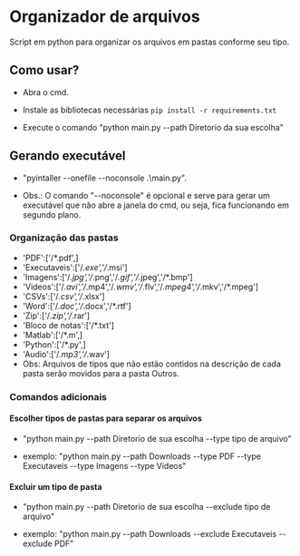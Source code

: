 # Organizador de arquivos

 
Script em python para organizar os arquivos em pastas conforme seu tipo.


## Como usar?

- Abra o cmd.

- Instale as bibliotecas necessárias `pip install -r requirements.txt`

- Execute o comando "python main.py --path Diretorio da sua escolha"


## Gerando executável

- "pyintaller --onefile --noconsole .\main.py".

- Obs.: O comando "--noconsole" é opcional e serve para gerar um executável que não abre a janela do cmd, ou seja, fica funcionando em segundo plano.


### Organização das pastas

- 'PDF':['/*.pdf',]
- 'Executaveis':['/*.exe','/*.msi']
- 'Imagens':['/*.jpg','/*.png','/*.gif','/*.jpeg','/*.bmp']
- 'Videos':['/*.avi','/*.mp4','/*.wmv','/*.flv','/*.mpeg4','/*.mkv','/*.mpeg']
- 'CSVs':['/*.csv','/*.xlsx']
- 'Word':['/*.doc','/*.docx','/*.rtf']
- 'Zip':['/*.zip','/*.rar']
- 'Bloco de notas':['/*.txt']
- 'Matlab':['/*.m',]
- 'Python':['/*.py',]
- 'Audio':['/*.mp3','/*.wav']
- Obs: Arquivos de tipos que não estão contidos na descrição de cada pasta serão movidos para a pasta Outros.

### Comandos adicionais

#### Escolher tipos de pastas para separar os arquivos

- "python main.py --path Diretorio de sua escolha --type tipo de arquivo"

- exemplo: "python main.py --path Downloads --type PDF --type Executaveis --type Imagens --type Videos"
  
 #### Excluir um tipo de pasta 
 
 - "python main.py --path Diretorio de sua escolha --exclude tipo de arquivo"

- exemplo: "python main.py --path Downloads --exclude Executaveis --exclude PDF"


